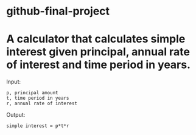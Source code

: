 # github-final-project

# A calculator that calculates simple interest given principal, annual rate of interest and time period in years.

Input:

    p, principal amount
    t, time period in years
    r, annual rate of interest

Output:

    simple interest = p*t*r
